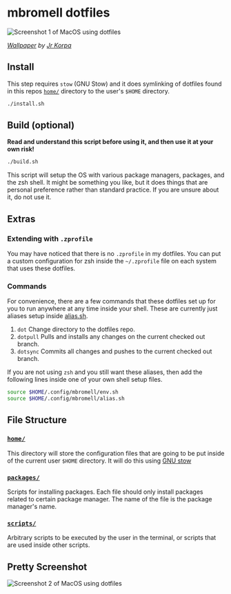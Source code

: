 # mbromell dotfiles

![Screenshot 1 of MacOS using dotfiles](images/screenshot-01.png)

*[Wallpaper](https://unsplash.com/photos/low-angle-photography-of-trees-during-night-time-_OQ8Jc7kBmA)
by [Jr Korpa](https://unsplash.com/@jrkorpa)*

## Install

This step requires `stow` (GNU Stow) and it does symlinking of dotfiles found in
this repos [`home/`](home/) directory to the user's `$HOME` directory.

```bash
./install.sh
```

## Build (optional)

**Read and understand this script before using it, and then use it at your own
risk!**

```bash
./build.sh
```

This script will setup the OS with various package managers, packages, and the
zsh shell. It might be something you like, but it does things that are personal
preference rather than standard practice. If you are unsure about it, do not use
it.

## Extras

### Extending with `.zprofile`

You may have noticed that there is no `.zprofile` in my dotfiles. You can put a
custom configuration for zsh inside the `~/.zprofile` file on each system that
uses these dotfiles.

### Commands

For convenience, there are a few commands that these dotfiles set up for you to
run anywhere at any time inside your shell. These are currently just aliases
setup inside [alias.sh](./home/mbromell/.config/mbromell/alias.sh).

1. `dot` Change directory to the dotfiles repo.
2. `dotpull` Pulls and installs any changes on the current checked out branch.
3. `dotsync` Commits all changes and pushes to the current checked out branch.

If you are not using `zsh` and you still want these aliases, then add the
following lines inside one of your own shell setup files.

```bash
source $HOME/.config/mbromell/env.sh
source $HOME/.config/mbromell/alias.sh
```

## File Structure

### [`home/`](home/)

This directory will store the configuration files that are going to be put
inside of the current user `$HOME` directory. It will do this using
[GNU stow](https://brandon.invergo.net/news/2012-05-26-using-gnu-stow-to-manage-your-dotfiles.html)

### [`packages/`](packages/)

Scripts for installing packages. Each file should only install packages related
to certain package manager. The name of the file is the package manager's name.

### [`scripts/`](scripts/)

Arbitrary scripts to be executed by the user in the terminal, or scripts that
are used inside other scripts.

## Pretty Screenshot

![Screenshot 2 of MacOS using dotfiles](images/screenshot-02.png)
